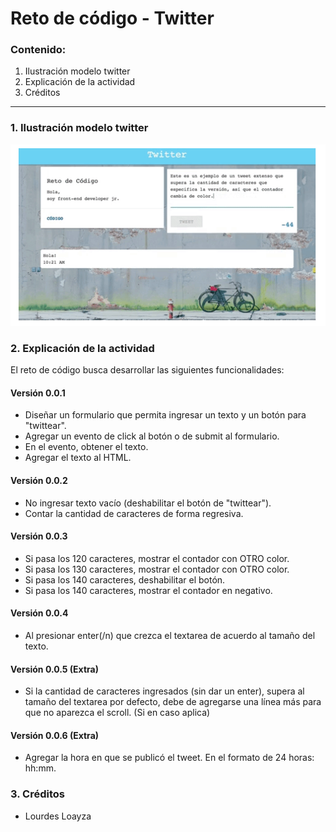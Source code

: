 
# Reto de código - Twitter

### Contenido:
1. Ilustración modelo twitter
2. Explicación de la actividad
3. Créditos

--------------------------

### 1. Ilustración modelo twitter
![twitter](assets/docs/twitter.png)


### 2. Explicación de la actividad
El reto de código busca desarrollar las siguientes funcionalidades:

#### Versión 0.0.1
- Diseñar un formulario que permita ingresar un texto y un botón para "twittear".
- Agregar un evento de click al botón o de submit al formulario.
- En el evento, obtener el texto.
- Agregar el texto al HTML.

#### Versión 0.0.2
- No ingresar texto vacío (deshabilitar el botón de "twittear").
- Contar la cantidad de caracteres de forma regresiva.

#### Versión 0.0.3
- Si pasa los 120 caracteres, mostrar el contador con OTRO color.
- Si pasa los 130 caracteres, mostrar el contador con OTRO color.
- Si pasa los 140 caracteres, deshabilitar el botón.
- Si pasa los 140 caracteres, mostrar el contador en negativo.

#### Versión 0.0.4
- Al presionar enter(/n) que crezca el textarea de acuerdo al tamaño del texto.

#### Versión 0.0.5 (Extra)
- Si la cantidad de caracteres ingresados (sin dar un enter), supera al tamaño del textarea por defecto, debe de agregarse una línea más para que no aparezca el scroll. (Si en caso aplica)

#### Versión 0.0.6 (Extra)
- Agregar la hora en que se publicó el tweet. En el formato de 24 horas: hh:mm.

### 3. Créditos
- Lourdes Loayza



